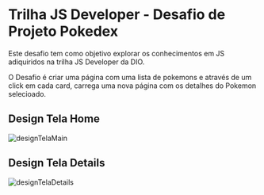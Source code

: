 # Trilha JS Developer - Desafio de Projeto Pokedex

Este desafio tem como objetivo explorar os conhecimentos em JS adiquiridos na trilha JS Developer da DIO.

O Desafio é criar uma página com uma lista de pokemons e através de um click em cada card, carrega uma nova página com os
 detalhes do Pokemon selecioado.


## Design Tela Home
![designTelaMain](https://github.com/jodairnunes/Projeto-Pokedex-DIO/assets/127688761/46e8968c-59ef-41ec-bc28-f2eb41d830e7)


## Design Tela Details
![designTelaDetails](https://github.com/jodairnunes/Projeto-Pokedex-DIO/assets/127688761/14965c4d-6ac6-4c72-b4d4-8d3887dadae8)

